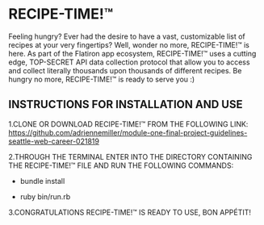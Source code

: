 # RECIPE-TIME!™

Feeling hungry? Ever had the desire to have a vast, customizable list of recipes
at your very fingertips? Well, wonder no more, RECIPE-TIME!™ is here.
As part of the Flatiron app ecosystem, RECIPE-TIME!™ uses a cutting edge, TOP-SECRET
API data collection protocol that allow you to access and collect literally
thousands upon thousands of different recipes. Be hungry no more, RECIPE-TIME!™
is ready to serve you :)


INSTRUCTIONS FOR INSTALLATION AND USE
-------------------------------------

1.CLONE OR DOWNLOAD RECIPE-TIME!™ FROM THE FOLLOWING LINK:
https://github.com/adriennemiller/module-one-final-project-guidelines-seattle-web-career-021819

2.THROUGH THE TERMINAL ENTER INTO THE DIRECTORY CONTAINING THE RECIPE-TIME!™ FILE
AND RUN THE FOLLOWING COMMANDS:

* bundle install

* ruby bin/run.rb

3.CONGRATULATIONS RECIPE-TIME!™ IS READY TO USE, BON APPÉTIT!

